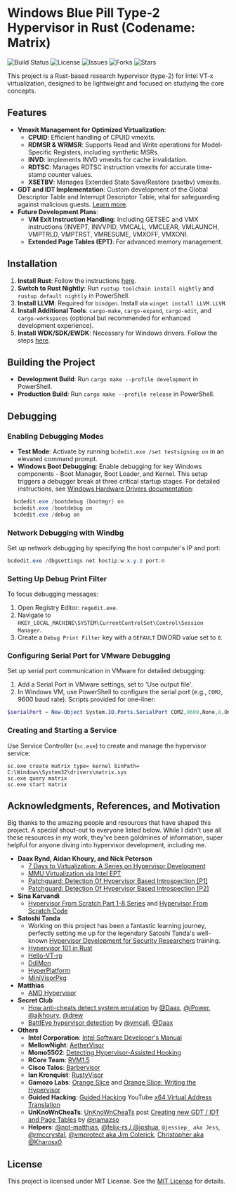 # Windows Blue Pill Type-2 Hypervisor in Rust (Codename: Matrix)

![Build Status](https://github.com/memN0ps/hypervisor-rs/actions/workflows/github-actions.yml/badge.svg)
![License](https://img.shields.io/github/license/memN0ps/hypervisor-rs)
![Issues](https://img.shields.io/github/issues/memN0ps/hypervisor-rs)
![Forks](https://img.shields.io/github/forks/memN0ps/hypervisor-rs)
![Stars](https://img.shields.io/github/stars/memN0ps/hypervisor-rs)

This project is a Rust-based research hypervisor (type-2) for Intel VT-x virtualization, designed to be lightweight and focused on studying the core concepts.

## Features

- **Vmexit Management for Optimized Virtualization**:
  - **CPUID**: Efficient handling of CPUID vmexits.
  - **RDMSR & WRMSR**: Supports Read and Write operations for Model-Specific Registers, including synthetic MSRs.
  - **INVD**: Implements INVD vmexits for cache invalidation.
  - **RDTSC**: Manages RDTSC instruction vmexits for accurate time-stamp counter values.
  - **XSETBV**: Manages Extended State Save/Restore (xsetbv) vmexits.
- **GDT and IDT Implementation**: Custom development of the Global Descriptor Table and Interrupt Descriptor Table, vital for safeguarding against malicious guests. [Learn more](https://www.unknowncheats.me/forum/2779560-post4.html).
- **Future Development Plans**:
  - **VM Exit Instruction Handling**: Including GETSEC and VMX instructions (INVEPT, INVVPID, VMCALL, VMCLEAR, VMLAUNCH, VMPTRLD, VMPTRST, VMRESUME, VMXOFF, VMXON).
  - **Extended Page Tables (EPT)**: For advanced memory management.

## Installation

1. **Install Rust**: Follow the instructions [here](https://www.rust-lang.org/tools/install).
2. **Switch to Rust Nightly**: Run `rustup toolchain install nightly` and `rustup default nightly` in PowerShell.
3. **Install LLVM**: Required for `bindgen`. Install via `winget install LLVM.LLVM`.
4. **Install Additional Tools**: `cargo-make`, `cargo-expand`, `cargo-edit`, and `cargo-workspaces` (optional but recommended for enhanced development experience).
5. **Install WDK/SDK/EWDK**: Necessary for Windows drivers. Follow the steps [here](https://docs.microsoft.com/en-us/windows-hardware/drivers/download-the-wdk).

## Building the Project

- **Development Build**: Run `cargo make --profile development` in PowerShell.
- **Production Build**: Run `cargo make --profile release` in PowerShell.

## Debugging

### Enabling Debugging Modes

- **Test Mode**: Activate by running `bcdedit.exe /set testsigning on` in an elevated command prompt.
- **Windows Boot Debugging**: Enable debugging for key Windows components - Boot Manager, Boot Loader, and Kernel. This setup triggers a debugger break at three critical startup stages. For detailed instructions, see [Windows Hardware Drivers documentation](https://learn.microsoft.com/en-us/windows-hardware/drivers/devtest/bcdedit--bootdebug):

```powershell
  bcdedit.exe /bootdebug {bootmgr} on
  bcdedit.exe /bootdebug on
  bcdedit.exe /debug on
```

### Network Debugging with Windbg

Set up network debugging by specifying the host computer's IP and port:

```powershell
bcdedit.exe /dbgsettings net hostip:w.x.y.z port:n
```

### Setting Up Debug Print Filter

To focus debugging messages:

1. Open Registry Editor: `regedit.exe`.
2. Navigate to `HKEY_LOCAL_MACHINE\SYSTEM\CurrentControlSet\Control\Session Manager`.
3. Create a `Debug Print Filter` key with a `DEFAULT` DWORD value set to `8`.

### Configuring Serial Port for VMware Debugging

Set up serial port communication in VMware for detailed debugging:

1. Add a Serial Port in VMware settings, set to 'Use output file'.
2. In Windows VM, use PowerShell to configure the serial port (e.g., `COM2`, 9600 baud rate). Scripts provided for one-liner:

```powershell
$serialPort = New-Object System.IO.Ports.SerialPort COM2,9600,None,8,One; $serialPort.Open()
```

### Creating and Starting a Service

Use Service Controller (`sc.exe`) to create and manage the hypervisor service:

```
sc.exe create matrix type= kernel binPath= C:\Windows\System32\drivers\matrix.sys
sc.exe query matrix
sc.exe start matrix
```

## Acknowledgments, References, and Motivation

Big thanks to the amazing people and resources that have shaped this project. A special shout-out to everyone listed below. While I didn't use all these resources in my work, they've been goldmines of information, super helpful for anyone diving into hypervisor development, including me.

- **Daax Rynd, Aidan Khoury, and Nick Peterson**
  - [7 Days to Virtualization: A Series on Hypervisor Development](https://revers.engineering/7-days-to-virtualization-a-series-on-hypervisor-development/)
  - [MMU Virtualization via Intel EPT](https://revers.engineering/mmu-virtualization-via-intel-ept-index/)
  - [Patchguard: Detection Of Hypervisor Based Introspection [P1]](https://revers.engineering/patchguard-detection-of-hypervisor-based-instrospection-p1/)
  - [Patchguard: Detection Of Hypervisor Based Introspection [P2]](https://revers.engineering/patchguard-detection-of-hypervisor-based-instrospection-p2/)
- **Sina Karvandi**
  - [Hypervisor From Scratch Part 1-8 Series](https://rayanfam.com/tutorials/) and [Hypervisor From Scratch Code](https://github.com/SinaKarvandi/Hypervisor-From-Scratch/)
- **Satoshi Tanda**
  - Working on this project has been a fantastic learning journey, perfectly setting me up for the legendary Satoshi Tanda's well-known [Hypervisor Development for Security Researchers](https://tandasat.github.io/Hypervisor_Development_for_Security_Researchers.html) training.
  - [Hypervisor 101 in Rust](https://github.com/tandasat/Hypervisor-101-in-Rust)
  - [Hello-VT-rp](https://github.com/tandasat/Hello-VT-rp)
  - [DdiMon](https://github.com/tandasat/DdiMon)
  - [HyperPlatform](https://github.com/tandasat/HyperPlatform)
  - [MiniVisorPkg](https://github.com/tandasat/MiniVisorPkg)
- **Matthias**
  - [AMD Hypervisor](https://github.com/not-matthias/amd_hypervisor/)
- **Secret Club**
  - [How anti-cheats detect system emulation](https://secret.club/2020/04/13/how-anti-cheats-detect-system-emulation.html) by [@Daax](https://github.com/daaximus), [@iPower](https://github.com/iPower), [@ajkhoury](https://github.com/ajkhoury), [@drew](https://github.com/drew-gpf)
  - [BattlEye hypervisor detection](https://secret.club/2020/01/12/battleye-hypervisor-detection.html) by [@vmcall](https://github.com/vmcall), [@Daax](https://github.com/daaximus)
- **Others**
  - **Intel Corporation**: [Intel Software Developer's Manual](https://www.intel.com/)
  - **MellowNight**: [AetherVisor](https://mellownight.github.io/AetherVisor)
  - **Momo5502**: [Detecting Hypervisor-Assisted Hooking](https://momo5502.com/posts/2022-05-02-detecting-hypervisor-assisted-hooking/)
  - **RCore Team**: [RVM1.5](https://github.com/rcore-os/RVM1.5/)
  - **Cisco Talos**: [Barbervisor](https://github.com/Cisco-Talos/Barbervisor/)
  - **Ian Kronquist**: [RustyVisor](https://github.com/iankronquist/rustyvisor/)
  - **Gamozo Labs**: [Orange Slice](https://github.com/gamozolabs/orange_slice) and [Orange Slice: Writing the Hypervisor](https://www.youtube.com/watch?v=WabeOICAOq4&list=PLSkhUfcCXvqFJAuFbABktmLaQvJwKxJ3i)
  - **Guided Hacking**: [Guided Hacking](https://guidedhacking.com/) YouTube [x64 Virtual Address Translation](https://www.youtube.com/watch?v=W3o5jYHMh8s)
  - **UnKnoWnCheaTs**: [UnKnoWnCheaTs](https://www.unknowncheats.me/) post [Creating new GDT / IDT and Page Tables](https://www.unknowncheats.me/forum/2779560-post4.html) by [@namazso](https://github.com/namazso)
  - **Helpers**: [@not-matthias](https://github.com/not-matthias/), [@felix-rs / @joshuа](https://github.com/felix-rs), `@jessiep_ aka Jess`, [@rmccrystal](https://github.com/rmccrystal), [@vmprotect aka Jim Colerick](https://github.com/thug-shaker), [Christopher aka @Kharosx0](https://twitter.com/Kharosx0)

## License

This project is licensed under MIT License. See the [MIT License](./LICENSE) for details.